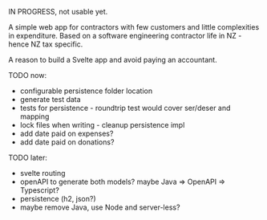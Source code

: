 IN PROGRESS, not usable yet.

A simple web app for contractors with few customers and little complexities in expenditure.
Based on a software engineering contractor life in NZ - hence NZ tax specific.

A reason to build a Svelte app and avoid paying an accountant.

TODO now:
- configurable persistence folder location 
- generate test data
- tests for persistence - roundtrip test would cover ser/deser and mapping
- lock files when writing - cleanup persistence impl
- add date paid on expenses?
- add date paid on donations?

TODO later:
- svelte routing
- openAPI to generate both models? maybe Java => OpenAPI => Typescript?
- persistence (h2, json?)
- maybe remove Java, use Node and server-less?